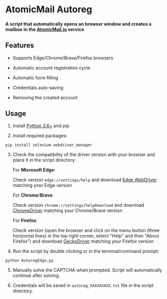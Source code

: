 # AtomicMail Autoreg

#### A script that automatically opens an browser window and creates a mailbox in the [AtomicMail.io](https://atomicmail.io/) service

## Features

- Supports Edge/Chrome/Brave/Firefox browsers

- Automatic account registration cycle

- Automatic form filling

- Credentials auto-saving

- Removing the created account

## Usage

1. Install [Python 3.6+](https://www.python.org/downloads/windows/) and pip

2. Install required packages:

```
pip install selenium webdriver_manager
```

3. Check the compatibility of the driver version with your browser and place it in the script directory:

	For **Microsoft Edge**:

	Check version `edge://settings/help` and download [Edge WebDriver](https://developer.microsoft.com/en-us/microsoft-edge/tools/webdriver/) matching your Edge version

	For **Chrome**/**Brave**:

	Check version `chrome://settings/helpDownload` and download [СhromeDriver](https://developer.chrome.com/docs/chromedriver/downloads) matching your Chrome/Brave version
	
	For **Firefox**:

	Check version (open the browser and click on the menu button (three horizontal lines) in the top right corner, select "Help" and then "About Firefox") and download [GeckoDriver](https://github.com/mozilla/geckodriver/releases) matching your Firefox version

5. Run the script by double clicking or in the terminal/command prompt:

```
python AutoregEdge.py
```

5. Manually solve the CAPTCHA when prompted. Script will automatically continue after solving.

6. Credentials will be saved in `autoreg_XXXXXXXXX.txt` file in the script directory.
